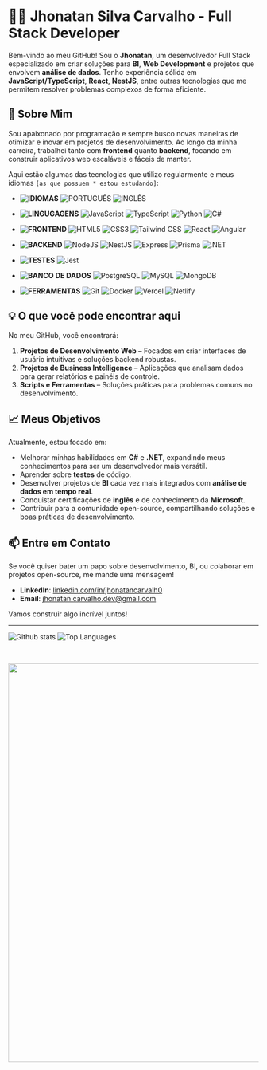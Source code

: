 # 👨‍💻 **Jhonatan Silva Carvalho - Full Stack Developer**

Bem-vindo ao meu GitHub! Sou o **Jhonatan**, um desenvolvedor Full Stack especializado em criar soluções para **BI**, **Web Development** e projetos que envolvem **análise de dados**. Tenho experiência sólida em **JavaScript/TypeScript**, **React**, **NestJS**, entre outras tecnologias que me permitem resolver problemas complexos de forma eficiente.

## 🚀 **Sobre Mim**

Sou apaixonado por programação e sempre busco novas maneiras de otimizar e inovar em projetos de desenvolvimento. Ao longo da minha carreira, trabalhei tanto com **frontend** quanto **backend**, focando em construir aplicativos web escaláveis e fáceis de manter.

Aqui estão algumas das tecnologias que utilizo regularmente e meus idiomas ``[as que possuem * estou estudando]``:
- **![IDIOMAS](https://img.shields.io/badge/IDIOMAS-000?style=for-the-badge&logo=Microsoft-edge&logoColor=white)**  ![PORTUGUÊS](https://img.shields.io/badge/Português_(NATIVO)-FFBF00?style=for-the-badge&logoColor=black)
  ![INGLÊS](https://img.shields.io/badge/Inglês_B2*-1E37FF?style=for-the-badge&logoColor=black)

- **![LINGUGAGENS](https://img.shields.io/badge/LINGUAGENS-000?style=for-the-badge&logo=Microsoft-edge&logoColor=white)**  ![JavaScript](https://img.shields.io/badge/JavaScript-F7DF1E?style=for-the-badge&logo=javascript&logoColor=black)
  ![TypeScript](https://img.shields.io/badge/TypeScript-007ACC?style=for-the-badge&logo=typescript&logoColor=white)
  ![Python](https://img.shields.io/badge/Python-007ACC?style=for-the-badge&logo=python&logoColor=F7DF1E)
  ![C#](https://img.shields.io/badge/C%23*-178600?style=for-the-badge&logo=c%2B%2B&logoColor=white)

- **![FRONTEND](https://img.shields.io/badge/FRONTEND-000?style=for-the-badge&logo=Microsoft-edge&logoColor=white)** 
  ![HTML5](https://img.shields.io/badge/HTML5-E34F26?style=for-the-badge&logo=html5&logoColor=white)
  ![CSS3](https://img.shields.io/badge/CSS3-1572B6?style=for-the-badge&logo=css3&logoColor=white)
  ![Tailwind CSS](https://img.shields.io/badge/Tailwind_CSS-38B2AC?style=for-the-badge&logo=tailwind-css&logoColor=white)
  ![React](https://img.shields.io/badge/React-20232A?style=for-the-badge&logo=react&logoColor=61DAFB)
  ![Angular](https://img.shields.io/badge/angular-%23DD0031.svg?style=for-the-badge&logo=angular&logoColor=white)

- **![BACKEND](https://img.shields.io/badge/BACKEND-000?style=for-the-badge&logo=Microsoft-edge&logoColor=white)**
  ![NodeJS](https://img.shields.io/badge/Node.js-339933?style=for-the-badge&logo=nodedotjs&logoColor=white)
  ![NestJS](https://img.shields.io/badge/NestJS-E0234E?style=for-the-badge&logo=nestjs&logoColor=white)
  ![Express](https://img.shields.io/badge/Express-000000?style=for-the-badge&logo=express&logoColor=white)
  ![Prisma](https://img.shields.io/badge/Prisma-2D3748?style=for-the-badge&logo=prisma&logoColor=white)
  ![.NET](https://img.shields.io/badge/.NET*-5632d5?style=for-the-badge&logo=dotnet&logoColor=white)

- **![TESTES](https://img.shields.io/badge/TESTES-000?style=for-the-badge&logo=Microsoft-edge&logoColor=white)**
  ![Jest](https://img.shields.io/badge/-jest*-%23C21325?style=for-the-badge&logo=jest&logoColor=white)

- **![BANCO DE DADOS](https://img.shields.io/badge/BANCO_DE_DADOS-000?style=for-the-badge&logo=Microsoft-edge&logoColor=white)**
  ![PostgreSQL](https://img.shields.io/badge/PostgreSQL-316192?style=for-the-badge&logo=postgresql&logoColor=white)
  ![MySQL](https://img.shields.io/badge/MySQL-4479A1?style=for-the-badge&logo=mysql&logoColor=white)
  ![MongoDB](https://img.shields.io/badge/MongoDB-47A248?style=for-the-badge&logo=mongodb&logoColor=white)

- **![FERRAMENTAS](https://img.shields.io/badge/FERRAMENTAS-000?style=for-the-badge&logo=Microsoft-edge&logoColor=white)**
  ![Git](https://img.shields.io/badge/Git-F05032?style=for-the-badge&logo=git&logoColor=white)
  ![Docker](https://img.shields.io/badge/Docker-2496ED?style=for-the-badge&logo=docker&logoColor=white)
  ![Vercel](https://img.shields.io/badge/Vercel-000000?style=for-the-badge&logo=vercel&logoColor=white)
  ![Netlify](https://img.shields.io/badge/Netlify-00C7B7?style=for-the-badge&logo=netlify&logoColor=white)


## 💡 **O que você pode encontrar aqui**

No meu GitHub, você encontrará:

1. **Projetos de Desenvolvimento Web** – Focados em criar interfaces de usuário intuitivas e soluções backend robustas.
2. **Projetos de Business Intelligence** – Aplicações que analisam dados para gerar relatórios e painéis de controle.
3. **Scripts e Ferramentas** – Soluções práticas para problemas comuns no desenvolvimento.

## 📈 **Meus Objetivos**

Atualmente, estou focado em:

- Melhorar minhas habilidades em **C#** e **.NET**, expandindo meus conhecimentos para ser um desenvolvedor mais versátil.
- Aprender sobre **testes** de código.
- Desenvolver projetos de **BI** cada vez mais integrados com **análise de dados em tempo real**.
- Conquistar certificações de **inglês** e de conhecimento da **Microsoft**.
- Contribuir para a comunidade open-source, compartilhando soluções e boas práticas de desenvolvimento.

## 📫 **Entre em Contato**

Se você quiser bater um papo sobre desenvolvimento, BI, ou colaborar em projetos open-source, me mande uma mensagem!

- **LinkedIn**: [linkedin.com/in/jhonatancarvalh0](https://www.linkedin.com/in/jhonatan-silva-carvalho)
- **Email**: jhonatan.carvalho.dev@gmail.com

Vamos construir algo incrível juntos!
<hr>

<img
    src="https://github-readme-stats.vercel.app/api?username=jhonatanCarvalh0&theme=dark&hide_border=false&include_all_commits=true&count_private=true"
    alt="Github stats"
    style="max-width: 48%;"
  />
  <img
    src="https://github-readme-stats.vercel.app/api/top-langs/?username=jhonatanCarvalh0&theme=dark&hide_border=false&include_all_commits=true&count_private=true&layout=compact"
    alt="Top Languages"
    style="max-width: 48%;"
  />




<br>

<p align="center">
  <a
    href="https://github.com/ryo-ma/github-profile-trophy"
    title="repositório de troféus"
  >
    <img
      width="800"
      src="https://github-profile-trophy.vercel.app/?username=jhonatanCarvalh0&column=8&theme=darkhub&no-frame=true&no-bg=true"
    />
  </a>
</p>

